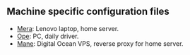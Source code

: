 ## Machine specific configuration files

- [Mera](https://onepiece.fandom.com/wiki/Mera_Mera_no_Mi): Lenovo laptop, home server.
- [Ope](https://onepiece.fandom.com/wiki/Ope_Ope_no_Mi): PC, daily driver.
- [Mane](https://onepiece.fandom.com/wiki/Mane_Mane_no_Mi): Digital Ocean VPS, reverse proxy for home server.
